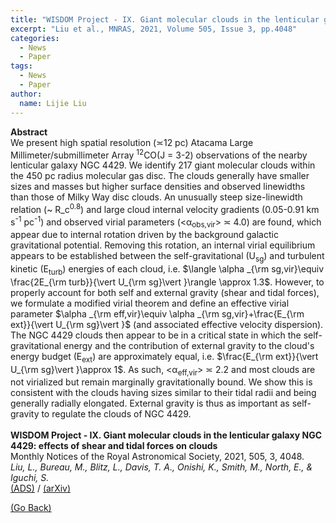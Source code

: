 ```yaml
---
title: "WISDOM Project - IX. Giant molecular clouds in the lenticular galaxy NGC 4429: effects of shear and tidal forces on clouds"
excerpt: "Liu et al., MNRAS, 2021, Volume 505, Issue 3, pp.4048"
categories:
  - News
  - Paper
tags:
  - News
  - Paper
author:
  name: Lijie Liu  
---
```


<b>Abstract</b><br>
We present high spatial resolution (≍12 pc) Atacama Large Millimeter/submillimeter Array <SUP>12</SUP>CO(J = 3-2) observations of the nearby lenticular galaxy NGC 4429. We identify 217 giant molecular clouds within the 450 pc radius molecular gas disc. The clouds generally have smaller sizes and masses but higher surface densities and observed linewidths than those of Milky Way disc clouds. An unusually steep size-linewidth relation (~ R_c<sup>0.8</sup>) and large cloud internal velocity gradients (0.05-0.91 km s<SUP>-1</SUP> pc<SUP>-1</SUP>) and observed virial parameters (<α<SUB>obs,vir</SUB>> ≍ 4.0) are found, which appear due to internal rotation driven by the background galactic gravitational potential. Removing this rotation, an internal virial equilibrium appears to be established between the self-gravitational (U<SUB>sg</SUB>) and turbulent kinetic (E<SUB>turb</SUB>) energies of each cloud, i.e. $\langle \alpha _{\rm sg,vir}\equiv \frac{2E_{\rm turb}}{\vert U_{\rm sg}\vert }\rangle \approx 1.3$. However, to properly account for both self and external gravity (shear and tidal forces), we formulate a modified virial theorem and define an effective virial parameter $\alpha _{\rm eff,vir}\equiv \alpha _{\rm sg,vir}+\frac{E_{\rm ext}}{\vert U_{\rm sg}\vert }$ (and associated effective velocity dispersion). The NGC 4429 clouds then appear to be in a critical state in which the self-gravitational energy and the contribution of external gravity to the cloud's energy budget (E<SUB>ext</SUB>) are approximately equal, i.e. $\frac{E_{\rm ext}}{\vert U_{\rm sg}\vert }\approx 1$. As such, <α<SUB>eff,vir</SUB>> ≍ 2.2 and most clouds are not virialized but remain marginally gravitationally bound. We show this is consistent with the clouds having sizes similar to their tidal radii and being generally radially elongated. External gravity is thus as important as self-gravity to regulate the clouds of NGC 4429.<br>
<br>
<b>WISDOM Project - IX. Giant molecular clouds in the lenticular galaxy NGC 4429: effects of shear and tidal forces on clouds</b><br>
Monthly Notices of the Royal Astronomical Society, 2021, 505, 3, 4048.<br>
<i>Liu, L., Bureau, M., Blitz, L., Davis, T. A., Onishi, K., Smith, M., North, E., & Iguchi, S.</i><br>
<a href="https://ui.adsabs.harvard.edu/abs/2021MNRAS.505.4048L">(ADS)</a> / <a href="https://arxiv.org/abs/2106.04327">(arXiv)</a>

<a href="#" onclick="history.go(-1)">(Go Back)</a>

<!-- <figure style="width: 500px" class="align-center">
  <img src="{{ site.url }}{{ site.baseurl }}/assets/images/NGC708_moment012.png" alt="">
  <figcaption>CO(2-1) integrated intensity, intensity-weighted mean line-of-sight velocity and velocity dispersion in NGC0708.</figcaption>
</figure> -->